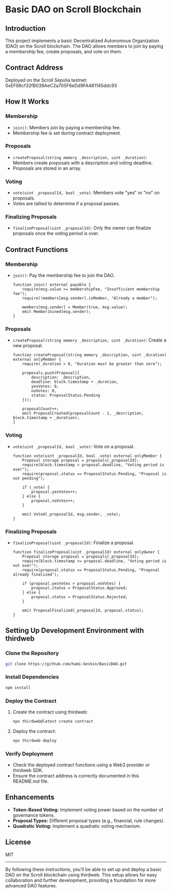 # Basic DAO on Scroll Blockchain

## Introduction

This project implements a basic Decentralized Autonomous Organization (DAO) on the Scroll blockchain. The DAO allows members to join by paying a membership fee, create proposals, and vote on them.

## Contract Address

Deployed on the Scroll Sepolia testnet: 0xEF88cf32fB039AeC2a705F6eDd9FA481145ddc93

## How It Works

### Membership

- `join()`: Members join by paying a membership fee.
- Membership fee is set during contract deployment.

### Proposals

- `createProposal(string memory _description, uint _duration)`: Members create proposals with a description and voting deadline.
- Proposals are stored in an array.

### Voting

- `vote(uint _proposalId, bool _vote)`: Members vote "yes" or "no" on proposals.
- Votes are tallied to determine if a proposal passes.

### Finalizing Proposals

- `finalizeProposal(uint _proposalId)`: Only the owner can finalize proposals once the voting period is over.

## Contract Functions

### Membership

- `join()`: Pay the membership fee to join the DAO.
    ```solidity
    function join() external payable {
        require(msg.value >= membershipFee, "Insufficient membership fee");
        require(!members[msg.sender].isMember, "Already a member");
        
        members[msg.sender] = Member(true, msg.value);
        emit MemberJoined(msg.sender);
    }
    ```

### Proposals

- `createProposal(string memory _description, uint _duration)`: Create a new proposal.
    ```solidity
    function createProposal(string memory _description, uint _duration) external onlyMember {
        require(_duration > 0, "Duration must be greater than zero");
        
        proposals.push(Proposal({
            description: _description,
            deadline: block.timestamp + _duration,
            yesVotes: 0,
            noVotes: 0,
            status: ProposalStatus.Pending
        }));
        
        proposalCount++;
        emit ProposalCreated(proposalCount - 1, _description, block.timestamp + _duration);
    }
    ```

### Voting

- `vote(uint _proposalId, bool _vote)`: Vote on a proposal.
    ```solidity
    function vote(uint _proposalId, bool _vote) external onlyMember {
        Proposal storage proposal = proposals[_proposalId];
        require(block.timestamp < proposal.deadline, "Voting period is over");
        require(proposal.status == ProposalStatus.Pending, "Proposal is not pending");
        
        if (_vote) {
            proposal.yesVotes++;
        } else {
            proposal.noVotes++;
        }
        
        emit Voted(_proposalId, msg.sender, _vote);
    }
    ```

### Finalizing Proposals

- `finalizeProposal(uint _proposalId)`: Finalize a proposal.
    ```solidity
    function finalizeProposal(uint _proposalId) external onlyOwner {
        Proposal storage proposal = proposals[_proposalId];
        require(block.timestamp >= proposal.deadline, "Voting period is not over");
        require(proposal.status == ProposalStatus.Pending, "Proposal already finalized");
        
        if (proposal.yesVotes > proposal.noVotes) {
            proposal.status = ProposalStatus.Approved;
        } else {
            proposal.status = ProposalStatus.Rejected;
        }
        
        emit ProposalFinalized(_proposalId, proposal.status);
    }
    ```

## Setting Up Development Environment with thirdweb

### Clone the Repository

```sh
git clone https://github.com/hami-keskin/BasicDAO.git
```

### Install Dependencies

```sh
npm install
```

### Deploy the Contract

1. Create the contract using thirdweb:
    ```sh
    npx thirdweb@latest create contract
    ```

2. Deploy the contract:
    ```sh
    npx thirdweb deploy
    ```

### Verify Deployment

- Check the deployed contract functions using a Web3 provider or thirdweb SDK.
- Ensure the contract address is correctly documented in this README.md file.

## Enhancements

- **Token-Based Voting:** Implement voting power based on the number of governance tokens.
- **Proposal Types:** Different proposal types (e.g., financial, rule changes).
- **Quadratic Voting:** Implement a quadratic voting mechanism.

## License

MIT

---

By following these instructions, you'll be able to set up and deploy a basic DAO on the Scroll blockchain using thirdweb. This setup allows for easy collaboration and further development, providing a foundation for more advanced DAO features.
